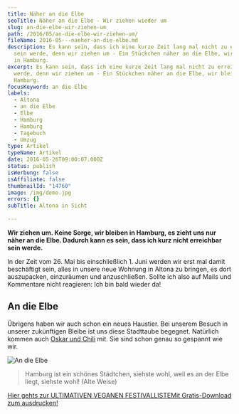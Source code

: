 ```yaml
---
title: Näher an die Elbe
seoTitle: Näher an die Elbe - Wir ziehen wieder um
slug: an-die-elbe-wir-ziehen-um
path: /2016/05/an-die-elbe-wir-ziehen-um/
fileName: 2016-05---naeher-an-die-elbe.md
description: Es kann sein, dass ich eine kurze Zeit lang mal nicht zu erreichen
  sein werde, denn wir ziehen um - Ein Stückchen näher an die Elbe, wir bleiben
  in Hamburg.
excerpt: Es kann sein, dass ich eine kurze Zeit lang mal nicht zu erreichen sein
  werde, denn wir ziehen um - Ein Stückchen näher an die Elbe, wir bleiben in
  Hamburg.
focusKeyword: an die Elbe
labels:
  - Altona
  - an die Elbe
  - Elbe
  - Hamburg
  - Hamburg
  - Tagebuch
  - Umzug
type: Artikel
typeName: Artikel
date: 2016-05-26T09:00:07.000Z
status: publish
isWerbung: false
isAffiliate: false
thumbnailId: "14760"
image: /img/demo.jpg
errors: {}
subTitle: Altona in Sicht
  
---
```


**Wir ziehen um. Keine Sorge, wir bleiben in Hamburg, es zieht uns nur näher an
die Elbe. Dadurch kann es sein, dass ich kurz nicht erreichbar sein werde.**

In der Zeit vom 26. Mai bis einschließlich 1. Juni werden wir erst mal damit
beschäftigt sein, alles in unsere neue Wohnung in Altona zu bringen, es dort
auszupacken, einzuräumen und anzuschließen. Sollte ich also auf Mails und
Kommentare nicht reagieren: Ich bin bald wieder da!

## An die Elbe

Übrigens haben wir auch schon ein neues Haustier. Bei unserem Besuch in unserer
zukünftigen Bleibe ist uns diese Stadttaube begegnet. Natürlich kommen auch
[Oskar und Chili](/2016/05/kater-oskar-freut-sich-auf-altona/) mit. Sie sind
schon genau so gespannt wie wir.

![An die Elbe](http://cardamonchai.com/wp-content/uploads/2016/05/26505263893_df896de413_o-1-640x521.jpg)

> Hamburg ist ein schönes Städtchen, siehste wohl, weil es an der Elbe liegt,
> siehste wohl! (Alte Weise)

[Hier gehts zur ULTIMATIVEN VEGANEN FESTIVALLISTEMit Gratis-Download zum ausdrucken!](/2015/03/die-ultimative-vegane-festivalliste)

  